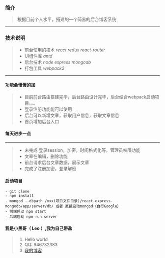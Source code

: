 ### 简介
> 根据目前个人水平，搭建的一个简易的后台博客系统
---
### 技术说明
> - 前台使用的技术 *react* *redux* *react-router* 
> - UI组件库 *antd*
> - 后台技术 *node* *express* *mongodb*
> - 打包工具 *webpack2*
---
#### 功能会慢慢的加
> - 目前前台路由搭建完毕，后台路由设计完毕，后台结合webpack启动项目。。。
> - 登录注册功能能可以使用
> - 后台可以新增文章，获取用户信息，获取文章信息
> - 首页增加后台入口
#### 每天进步一点
---
> - 未完成 登录session，加密，时间格式化等，管理员权限功能
> - 文章在编辑，删除功能
> - 前台请求后台文章数据，展示文章
> - 完成了注册加密，登录解密

#### 启动项目
    - git clone 
    - npm install
    - mongod --dbpath /xxx(项目文件目录)/react-express-mongodb/app/server/db/ 或者 直接启动mongod（自行Google）
    - 前端启动 npm start 
    - 后端启动 npm run server
    
#### 我是小黑哥（ Leo ）,我为自己带盐


>    1. Hello world
>    2. QQ: 946732383
>    3. [我的博客](http://www.cnblogs.com/heigehe/ "博客地址")


